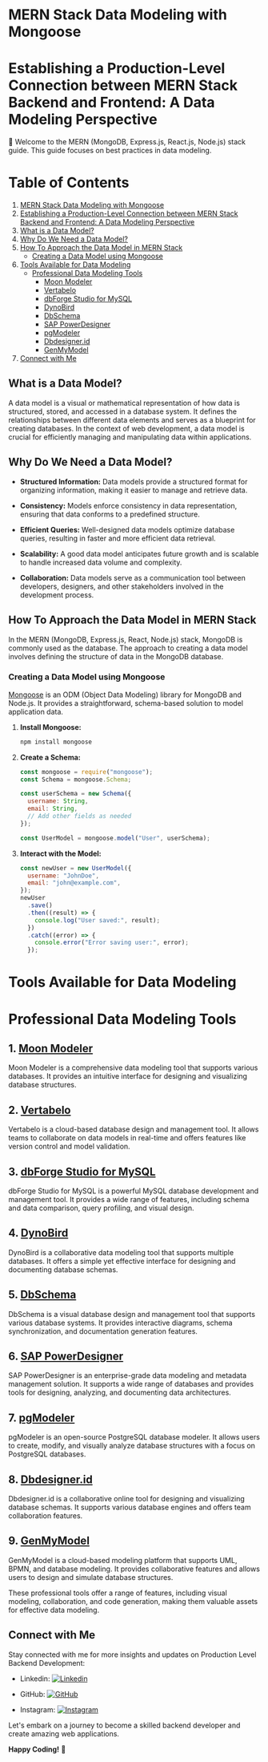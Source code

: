 # MERN Stack Data Modeling with Mongoose

# Establishing a Production-Level Connection between MERN Stack Backend and Frontend: A Data Modeling Perspective

🚀 Welcome to the MERN (MongoDB, Express.js, React.js, Node.js) stack guide. This guide focuses on best practices in data modeling.

# Table of Contents

1. [MERN Stack Data Modeling with Mongoose](#mern-stack-data-modeling-with-mongoose)
2. [Establishing a Production-Level Connection between MERN Stack Backend and Frontend: A Data Modeling Perspective](#establishing-a-production-level-connection-between-mern-stack-backend-and-frontend-a-data-modeling-perspective)
3. [What is a Data Model?](#what-is-a-data-model)
4. [Why Do We Need a Data Model?](#why-do-we-need-a-data-model)
5. [How To Approach the Data Model in MERN Stack](#how-to-approach-the-data-model-in-mern-stack)
   - [Creating a Data Model using Mongoose](#creating-a-data-model-using-mongoose)
6. [Tools Available for Data Modeling](#tools-available-for-data-modeling)
   - [Professional Data Modeling Tools](#professional-data-modeling-tools)
     - [Moon Modeler](#1-moon-modeler)
     - [Vertabelo](#2-vertabelo)
     - [dbForge Studio for MySQL](#3-dbforge-studio-for-mysql)
     - [DynoBird](#4-dynobird)
     - [DbSchema](#5-dbschema)
     - [SAP PowerDesigner](#6-sap-powerdesigner)
     - [pgModeler](#7-pgmodeler)
     - [Dbdesigner.id](#8-dbdesignerid)
     - [GenMyModel](#9-genmymodel)
7. [Connect with Me](#connect-with-me)

## What is a Data Model?

A data model is a visual or mathematical representation of how data is structured, stored, and accessed in a database system. It defines the relationships between different data elements and serves as a blueprint for creating databases. In the context of web development, a data model is crucial for efficiently managing and manipulating data within applications.

## Why Do We Need a Data Model?

- **Structured Information:** Data models provide a structured format for organizing information, making it easier to manage and retrieve data.

- **Consistency:** Models enforce consistency in data representation, ensuring that data conforms to a predefined structure.

- **Efficient Queries:** Well-designed data models optimize database queries, resulting in faster and more efficient data retrieval.

- **Scalability:** A good data model anticipates future growth and is scalable to handle increased data volume and complexity.

- **Collaboration:** Data models serve as a communication tool between developers, designers, and other stakeholders involved in the development process.

## How To Approach the Data Model in MERN Stack

In the MERN (MongoDB, Express.js, React, Node.js) stack, MongoDB is commonly used as the database. The approach to creating a data model involves defining the structure of data in the MongoDB database.

### Creating a Data Model using Mongoose

[Mongoose](https://mongoosejs.com/) is an ODM (Object Data Modeling) library for MongoDB and Node.js. It provides a straightforward, schema-based solution to model application data.

1.  **Install Mongoose:**

    ```bash
    npm install mongoose
    ```

2.  **Create a Schema:**

    ```js
    const mongoose = require("mongoose");
    const Schema = mongoose.Schema;

    const userSchema = new Schema({
      username: String,
      email: String,
      // Add other fields as needed
    });

    const UserModel = mongoose.model("User", userSchema);
    ```

3.  **Interact with the Model:**

    ```js
    const newUser = new UserModel({
      username: "JohnDoe",
      email: "john@example.com",
    });
    newUser
      .save()
      .then((result) => {
        console.log("User saved:", result);
      })
      .catch((error) => {
        console.error("Error saving user:", error);
      });
    ```

# Tools Available for Data Modeling

# Professional Data Modeling Tools

## 1. [Moon Modeler](https://www.moonmodeler.com/)

Moon Modeler is a comprehensive data modeling tool that supports various databases. It provides an intuitive interface for designing and visualizing database structures.

## 2. [Vertabelo](https://www.vertabelo.com/)

Vertabelo is a cloud-based database design and management tool. It allows teams to collaborate on data models in real-time and offers features like version control and model validation.

## 3. [dbForge Studio for MySQL](https://www.devart.com/dbforge/mysql/studio/)

dbForge Studio for MySQL is a powerful MySQL database development and management tool. It provides a wide range of features, including schema and data comparison, query profiling, and visual design.

## 4. [DynoBird](https://dynobird.com/)

DynoBird is a collaborative data modeling tool that supports multiple databases. It offers a simple yet effective interface for designing and documenting database schemas.

## 5. [DbSchema](https://dbschema.com/)

DbSchema is a visual database design and management tool that supports various database systems. It provides interactive diagrams, schema synchronization, and documentation generation features.

## 6. [SAP PowerDesigner](https://www.sap.com/products/powerdesigner.html)

SAP PowerDesigner is an enterprise-grade data modeling and metadata management solution. It supports a wide range of databases and provides tools for designing, analyzing, and documenting data architectures.

## 7. [pgModeler](https://pgmodeler.io/)

pgModeler is an open-source PostgreSQL database modeler. It allows users to create, modify, and visually analyze database structures with a focus on PostgreSQL databases.

## 8. [Dbdesigner.id](https://dbdesigner.id/)

Dbdesigner.id is a collaborative online tool for designing and visualizing database schemas. It supports various database engines and offers team collaboration features.

## 9. [GenMyModel](https://www.genmymodel.com/)

GenMyModel is a cloud-based modeling platform that supports UML, BPMN, and database modeling. It provides collaborative features and allows users to design and simulate database structures.

These professional tools offer a range of features, including visual modeling, collaboration, and code generation, making them valuable assets for effective data modeling.

## Connect with Me

Stay connected with me for more insights and updates on Production Level Backend Development:

- Linkedin: [![Linkedin](https://img.shields.io/badge/LinkedIn-Swarup%20Bhise-blue?style=flat&logo=linkedin)](https://www.linkedin.com/in/swarup-bhise-a981932aa/)

- GitHub: [![GitHub](https://img.shields.io/badge/GitHub-CoderSwarup-blue?style=flat&logo=github)](https://github.com/CoderSwarup)
- Instagram: [![Instagram](https://img.shields.io/badge/Instagram-swarup_bhise999-pink?style=flat&logo=instagram)](https://www.instagram.com/swarup_bhise999/)

Let's embark on a journey to become a skilled backend developer and create amazing web applications.

**Happy Coding!** 🎉
